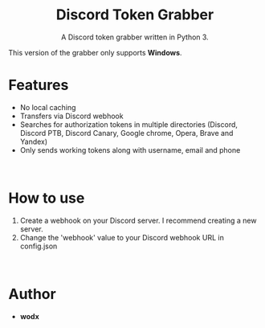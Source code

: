 <h1 align="center">Discord Token Grabber</h1>
<p align="center">A Discord token grabber written in Python 3.</p>

This version of the grabber only supports **Windows**.

# Features
 - No local caching
 - Transfers via Discord webhook
 - Searches for authorization tokens in multiple directories (Discord, Discord PTB, Discord Canary, Google chrome, Opera, Brave and Yandex)
 - Only sends working tokens along with username, email and phone

<br>

# How to use
 1. Create a webhook on your Discord server. I recommend creating a new server.
 2. Change the 'webhook' value to your Discord webhook URL in config.json

<br>

# Author
- **wodx**

